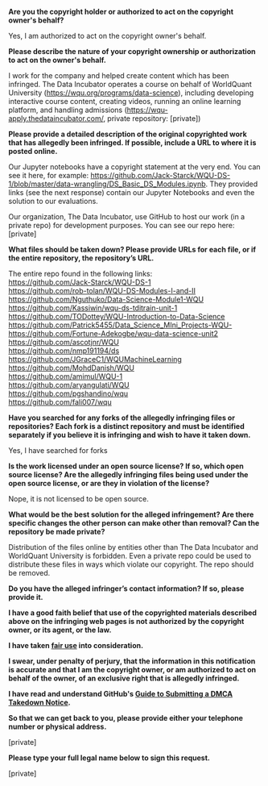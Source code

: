 **Are you the copyright holder or authorized to act on the copyright owner's behalf?**

Yes, I am authorized to act on the copyright owner's behalf.

**Please describe the nature of your copyright ownership or authorization to act on the owner's behalf.**

I work for the company and helped create content which has been infringed. The Data Incubator operates a course on behalf of WorldQuant University (https://wqu.org/programs/data-science), including developing interactive course content, creating videos, running an online learning platform, and handling admissions (https://wqu-apply.thedataincubator.com/, private repository: [private])

**Please provide a detailed description of the original copyrighted work that has allegedly been infringed. If possible, include a URL to where it is posted online.**

Our Jupyter notebooks have a copyright statement at the very end. You can see it here, for example: https://github.com/Jack-Starck/WQU-DS-1/blob/master/data-wrangling/DS_Basic_DS_Modules.ipynb. They provided links (see the next response) contain our Jupyter Notebooks and even the solution to our evaluations.

Our organization, The Data Incubator, use GitHub to host our work (in a private repo) for development purposes. You can see our repo here:    
[private]

**What files should be taken down? Please provide URLs for each file, or if the entire repository, the repository’s URL.**

The entire repo found in the following links:  
https://github.com/Jack-Starck/WQU-DS-1  
https://github.com/rob-tolan/WQU-DS-Modules-I-and-II  
https://github.com/Nguthuko/Data-Science-Module1-WQU  
https://github.com/Kassiwin/wqu-ds-tditrain-unit-1  
https://github.com/TODottey/WQU-Introduction-to-Data-Science  
https://github.com/Patrick5455/Data_Science_MIni_Projects-WQU-  
https://github.com/Fortune-Adekogbe/wqu-data-science-unit2  
https://github.com/ascotjnr/WQU  
https://github.com/nmp191194/ds  
https://github.com/JGraceC1/WQUMachineLearning  
https://github.com/MohdDanish/WQU  
https://github.com/amimul/WQU-1  
https://github.com/aryangulati/WQU  
https://github.com/pgshandino/wqu  
https://github.com/fali007/wqu  

**Have you searched for any forks of the allegedly infringing files or repositories? Each fork is a distinct repository and must be identified separately if you believe it is infringing and wish to have it taken down.**

Yes, I have searched for forks

**Is the work licensed under an open source license? If so, which open source license? Are the allegedly infringing files being used under the open source license, or are they in violation of the license?**

Nope, it is not licensed to be open source.

**What would be the best solution for the alleged infringement? Are there specific changes the other person can make other than removal? Can the repository be made private?**

Distribution of the files online by entities other than The Data Incubator and WorldQuant University is forbidden. Even a private repo could be used to distribute these files in ways which violate our copyright. The repo should be removed.

**Do you have the alleged infringer’s contact information? If so, please provide it.**

**I have a good faith belief that use of the copyrighted materials described above on the infringing web pages is not authorized by the copyright owner, or its agent, or the law.**

**I have taken <a href="https://www.lumendatabase.org/topics/22">fair use</a> into consideration.**

**I swear, under penalty of perjury, that the information in this notification is accurate and that I am the copyright owner, or am authorized to act on behalf of the owner, of an exclusive right that is allegedly infringed.**

**I have read and understand GitHub's <a href="https://docs.github.com/articles/guide-to-submitting-a-dmca-takedown-notice/">Guide to Submitting a DMCA Takedown Notice</a>.**

**So that we can get back to you, please provide either your telephone number or physical address.**

[private]

**Please type your full legal name below to sign this request.**

[private]
